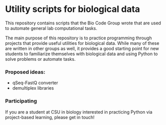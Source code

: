 # Utility scripts for biological data

This repository contains scripts that the Bio Code Group wrote that
are used to automate general lab computational tasks.

The main purpose of this repository is to practice programming through
projects that provide useful utilities for biological data. While many
of these are written in other groups as well, it provides a good starting
point for new students to familiarize themselves with biological data
and using Python to solve problems or automate tasks.

### Proposed ideas: 
* qSeq-FastQ converter
* demultiplex libraries

### Participating
If you are a student at CSU in biology interested in practicing Python 
via project-based learning, please get in touch!

